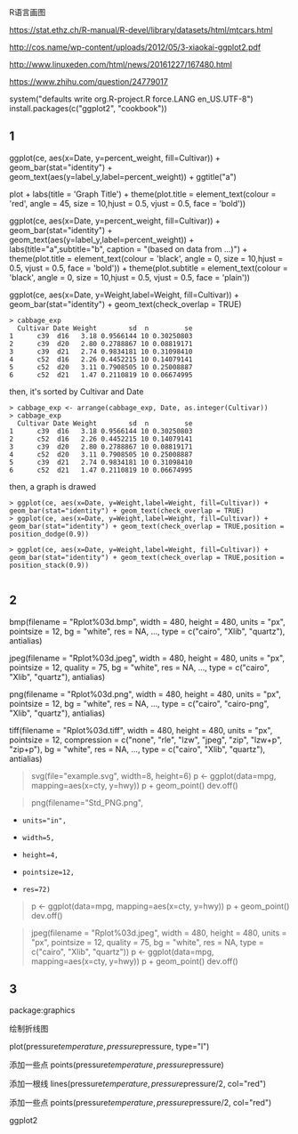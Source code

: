 R语言画图

https://stat.ethz.ch/R-manual/R-devel/library/datasets/html/mtcars.html

http://cos.name/wp-content/uploads/2012/05/3-xiaokai-ggplot2.pdf


http://www.linuxeden.com/html/news/20161227/167480.html

https://www.zhihu.com/question/24779017

system("defaults write org.R-project.R force.LANG en_US.UTF-8")
install.packages(c("ggplot2", "cookbook"))


## 1

ggplot(ce, aes(x=Date, y=percent_weight, fill=Cultivar)) + geom_bar(stat="identity") + geom_text(aes(y=label_y,label=percent_weight)) + ggtitle("a")


plot + labs(title = 'Graph Title') + theme(plot.title  = element_text(colour = 'red', angle = 45, size = 10,hjust = 0.5, vjust = 0.5, face = 'bold'))


ggplot(ce, aes(x=Date, y=percent_weight, fill=Cultivar)) + geom_bar(stat="identity") + geom_text(aes(y=label_y,label=percent_weight)) + labs(title="a",subtitle="b", caption = "(based on data from ...)") + theme(plot.title  = element_text(colour = 'black', angle = 0, size = 10,hjust = 0.5, vjust = 0.5, face = 'bold')) + theme(plot.subtitle  = element_text(colour = 'black', angle = 0, size = 10,hjust = 0.5, vjust = 0.5, face = 'plain'))


ggplot(ce, aes(x=Date, y=Weight,label=Weight, fill=Cultivar)) + geom_bar(stat="identity") + geom_text(check_overlap = TRUE)



```
> cabbage_exp
  Cultivar Date Weight        sd  n         se
1      c39  d16   3.18 0.9566144 10 0.30250803
2      c39  d20   2.80 0.2788867 10 0.08819171
3      c39  d21   2.74 0.9834181 10 0.31098410
4      c52  d16   2.26 0.4452215 10 0.14079141
5      c52  d20   3.11 0.7908505 10 0.25008887
6      c52  d21   1.47 0.2110819 10 0.06674995
```

then, it's sorted by Cultivar and Date

```
> cabbage_exp <- arrange(cabbage_exp, Date, as.integer(Cultivar))
> cabbage_exp
  Cultivar Date Weight        sd  n         se
1      c39  d16   3.18 0.9566144 10 0.30250803
2      c52  d16   2.26 0.4452215 10 0.14079141
3      c39  d20   2.80 0.2788867 10 0.08819171
4      c52  d20   3.11 0.7908505 10 0.25008887
5      c39  d21   2.74 0.9834181 10 0.31098410
6      c52  d21   1.47 0.2110819 10 0.06674995
```

then, a graph is drawed

```
> ggplot(ce, aes(x=Date, y=Weight,label=Weight, fill=Cultivar)) + geom_bar(stat="identity") + geom_text(check_overlap = TRUE)
> ggplot(ce, aes(x=Date, y=Weight,label=Weight, fill=Cultivar)) + geom_bar(stat="identity") + geom_text(check_overlap = TRUE,position = position_dodge(0.9))

> ggplot(ce, aes(x=Date, y=Weight,label=Weight, fill=Cultivar)) + geom_bar(stat="identity") + geom_text(check_overlap = TRUE,position = position_stack(0.9))


```

## 2


bmp(filename = "Rplot%03d.bmp",
    width = 480, height = 480, units = "px", pointsize = 12,
    bg = "white", res = NA, ...,
    type = c("cairo", "Xlib", "quartz"), antialias)

jpeg(filename = "Rplot%03d.jpeg",
     width = 480, height = 480, units = "px", pointsize = 12,
     quality = 75,
     bg = "white", res = NA, ...,
     type = c("cairo", "Xlib", "quartz"), antialias)

png(filename = "Rplot%03d.png",
    width = 480, height = 480, units = "px", pointsize = 12,
     bg = "white",  res = NA, ...,
    type = c("cairo", "cairo-png", "Xlib", "quartz"), antialias)

tiff(filename = "Rplot%03d.tiff",
     width = 480, height = 480, units = "px", pointsize = 12,
     compression = c("none", "rle", "lzw", "jpeg", "zip", "lzw+p", "zip+p"),
     bg = "white", res = NA,  ...,
     type = c("cairo", "Xlib", "quartz"), antialias)

> svg(file="example.svg", width=8, height=6)
> p <- ggplot(data=mpg, mapping=aes(x=cty, y=hwy))
> p + geom_point()
> dev.off()

> png(filename="Std_PNG.png", 
+     units="in", 
+     width=5, 
+     height=4, 
+     pointsize=12, 
+     res=72)
> 
> 
> p <- ggplot(data=mpg, mapping=aes(x=cty, y=hwy))
> p + geom_point()
> dev.off()

> jpeg(filename = "Rplot%03d.jpeg",      width = 480, height = 480, units = "px", pointsize = 12,      quality = 75,      bg = "white", res = NA,      type = c("cairo", "Xlib", "quartz"))
> p <- ggplot(data=mpg, mapping=aes(x=cty, y=hwy))
> p + geom_point()
> dev.off()


## 3

package:graphics

绘制折线图

plot(pressure$temperature, pressure$pressure, type="l")

添加一些点
points(pressure$temperature, pressure$pressure)

添加一根线
lines(pressure$temperature, pressure$pressure/2, col="red")

添加一些点
points(pressure$temperature, pressure$pressure/2, col="red")


ggplot2